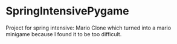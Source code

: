 # SpringIntensivePygame
 Project for spring intensive: Mario Clone which turned into a mario minigame because I found it to be too difficult.
